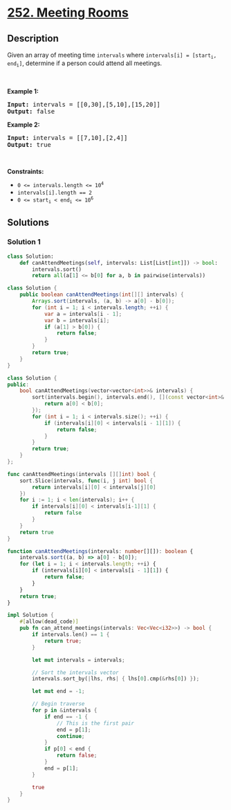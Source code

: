 # [252. Meeting Rooms](https://leetcode.com/problems/meeting-rooms)


## Description

<p>Given an array of meeting time <code>intervals</code>&nbsp;where <code>intervals[i] = [start<sub>i</sub>, end<sub>i</sub>]</code>, determine if a person could attend all meetings.</p>

<p>&nbsp;</p>
<p><strong class="example">Example 1:</strong></p>
<pre><strong>Input:</strong> intervals = [[0,30],[5,10],[15,20]]
<strong>Output:</strong> false
</pre><p><strong class="example">Example 2:</strong></p>
<pre><strong>Input:</strong> intervals = [[7,10],[2,4]]
<strong>Output:</strong> true
</pre>
<p>&nbsp;</p>
<p><strong>Constraints:</strong></p>

<ul>
	<li><code>0 &lt;= intervals.length &lt;= 10<sup>4</sup></code></li>
	<li><code>intervals[i].length == 2</code></li>
	<li><code>0 &lt;= start<sub>i</sub> &lt;&nbsp;end<sub>i</sub> &lt;= 10<sup>6</sup></code></li>
</ul>

## Solutions

### Solution 1

<!-- tabs:start -->

```python
class Solution:
    def canAttendMeetings(self, intervals: List[List[int]]) -> bool:
        intervals.sort()
        return all(a[1] <= b[0] for a, b in pairwise(intervals))
```

```java
class Solution {
    public boolean canAttendMeetings(int[][] intervals) {
        Arrays.sort(intervals, (a, b) -> a[0] - b[0]);
        for (int i = 1; i < intervals.length; ++i) {
            var a = intervals[i - 1];
            var b = intervals[i];
            if (a[1] > b[0]) {
                return false;
            }
        }
        return true;
    }
}
```

```cpp
class Solution {
public:
    bool canAttendMeetings(vector<vector<int>>& intervals) {
        sort(intervals.begin(), intervals.end(), [](const vector<int>& a, const vector<int>& b) {
            return a[0] < b[0];
        });
        for (int i = 1; i < intervals.size(); ++i) {
            if (intervals[i][0] < intervals[i - 1][1]) {
                return false;
            }
        }
        return true;
    }
};
```

```go
func canAttendMeetings(intervals [][]int) bool {
	sort.Slice(intervals, func(i, j int) bool {
		return intervals[i][0] < intervals[j][0]
	})
	for i := 1; i < len(intervals); i++ {
		if intervals[i][0] < intervals[i-1][1] {
			return false
		}
	}
	return true
}
```

```ts
function canAttendMeetings(intervals: number[][]): boolean {
    intervals.sort((a, b) => a[0] - b[0]);
    for (let i = 1; i < intervals.length; ++i) {
        if (intervals[i][0] < intervals[i - 1][1]) {
            return false;
        }
    }
    return true;
}
```

```rust
impl Solution {
    #[allow(dead_code)]
    pub fn can_attend_meetings(intervals: Vec<Vec<i32>>) -> bool {
        if intervals.len() == 1 {
            return true;
        }

        let mut intervals = intervals;

        // Sort the intervals vector
        intervals.sort_by(|lhs, rhs| { lhs[0].cmp(&rhs[0]) });

        let mut end = -1;

        // Begin traverse
        for p in &intervals {
            if end == -1 {
                // This is the first pair
                end = p[1];
                continue;
            }
            if p[0] < end {
                return false;
            }
            end = p[1];
        }

        true
    }
}
```

<!-- tabs:end -->

<!-- end -->
